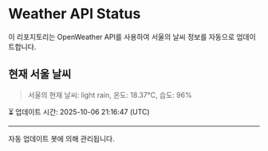 
# Weather API Status

이 리포지토리는 OpenWeather API를 사용하여 서울의 날씨 정보를 자동으로 업데이트합니다.

## 현재 서울 날씨
> 서울의 현재 날씨: light rain, 온도: 18.37°C, 습도: 96%

⏳ 업데이트 시간: 2025-10-06 21:16:47 (UTC)

---
자동 업데이트 봇에 의해 관리됩니다.
